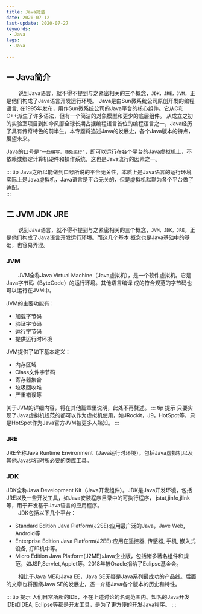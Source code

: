 ```yaml
---
title: Java简洁
date: 2020-07-12
last-update: 2020-07-27
keywords:
 - Java
tags:
 - Java
 
---
```


## 一 Java简介


&nbsp;&nbsp;&nbsp;&nbsp;&nbsp;&nbsp;&nbsp;&nbsp;说到Java语言，就不得不提到与之紧密相关的三个概念，`JDK，JRE，JVM`，正是他们构成了Java语言开发运行环境。
**Java**是由Sun微系统公司原创开发的编程语言, 在1995年发布，用作Sun微系统公司的Java平台的核心组件。它从C和C++派生了许多语法，但有一个简洁的对象模型和更少的底层组件。
从成立之初的实验室项目到如今风靡全球长期占据编程语言首位的编程语言之一，Java经历了具有传奇特色的前半生。本专题将追述Java的发展史，各个Java版本的特点，展望未来。<br>

Java的口号是`"一处编写，随处运行"`，即可以运行在各个平台的Java虚拟机上，不依赖或绑定计算机硬件和操作系统，这也是Java流行的因素之一。<br>

::: tip 
Java之所以能做到口号所说的平台无关性，本质上是Java语言的运行环境实际上是Java虚拟机，Java语言是平台无关的，但是虚拟机默默为各个平台做了适配。<br>
::: 

## 二 JVM JDK JRE 

&nbsp;&nbsp;&nbsp;&nbsp;&nbsp;&nbsp;&nbsp;&nbsp;说到Java语言，就不得不提到与之紧密相关的三个概念，`JVM，JDK，JRE`，正是他们构成了Java语言开发运行环境。而这几个基本
概念也是Java基础中的基础，也容易弄混。

### JVM
&nbsp;&nbsp;&nbsp;&nbsp;&nbsp;&nbsp;&nbsp;&nbsp;JVM全称Java Virtual Machine（Java虚拟机），是一个软件虚拟机。它是Java字节码（ByteCode）的运行环境。其他语言编译
成的符合规范的字节码也可以运行在JVM中。<br>

JVM的主要功能有：

- 加载字节码
- 验证字节码
- 运行字节码
- 提供运行时环境

JVM提供了如下基本定义：

- 内存区域
- Class文件字节码
- 寄存器集合
- 垃圾回收堆
- 严重错误等

关于JVM的详细内容，将在其他篇章里说明，此处不再赘述。
::: tip 提示
只要实现了Java虚拟机规范的都可以作为虚拟机使用，如JRockit，J9，HotSpot等，只是HotSpot作为Java官方JVM被更多人熟知。
:::

### JRE
JRE全称Java Runtime Environment（Java运行时环境）。包括Java虚拟机以及其他Java运行时所必要的类库工具。
### JDK 

JDK全称Java Development Kit（Java开发组件）。JDK是Java开发环境，包括JRE以及一些开发工具，如Java安装程序目录中的可执行程序，
jstat,jinfo,jlink等，用于开发基于Java语言的应用程序。<br>
&nbsp;&nbsp;&nbsp;&nbsp;&nbsp;&nbsp;&nbsp;&nbsp;JDK包括以下几个平台：

- Standard Edition Java Platform(J2SE):应用最广泛的Java，Jave Web, Android等
- Enterprise Edition Java Platform(J2EE):应用在遥控器, 传感器, 手机, 嵌入式设备, 打印机中等。
- Micro Edition Java Platform(J2ME):Java企业版，包括诸多著名组件和规范，如JSP,Servlet,Applet等。2018年被Oracle捐给了Eclipse基金会。<br>

&nbsp;&nbsp;&nbsp;&nbsp;&nbsp;&nbsp;&nbsp;&nbsp;相比于Java ME和Java EE，Java SE无疑是Java系列最成功的产品线。后面的文章也将围绕Java SE的发展史，逐一介绍Java各个版本的历史和特性。<br>

::: tip 提示
人们日常所所的IDE，不在上述讨论的名词范围内。知名的Java开发IDE如IDEA, Eclipse等都是开发工具，是为了更方便的开发Java程序。
:::







